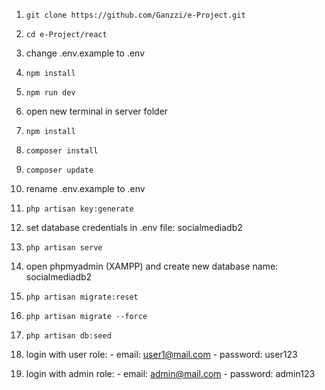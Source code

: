 1.  `git clone https://github.com/Ganzzi/e-Project.git `
2.  `cd e-Project/react`
3.  change .env.example to .env
4.  `npm install `
5.  `npm run dev `
6.  open new terminal in server folder
7.  `npm install `
8.  `composer install `
9.  `composer update `
10. rename .env.example to .env
11. `php artisan key:generate `
12. set database credentials in .env file: socialmediadb2
13. `php artisan serve `
14. open phpmyadmin (XAMPP) and create new database name: socialmediadb2

15. `php artisan migrate:reset `
16. `php artisan migrate --force `
17. `php artisan db:seed`
18. login with user role: - email: user1@mail.com - password: user123
19. login with admin role: - email: admin@mail.com - password: admin123
